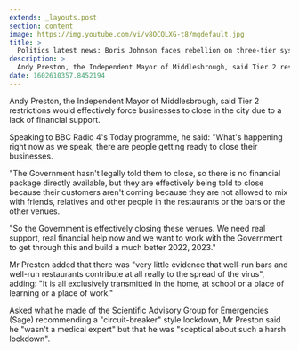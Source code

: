 ```yaml
--- 
extends: _layouts.post 
section: content 
image: https://img.youtube.com/vi/v8OCQLXG-t8/mqdefault.jpg 
title: > 
  Politics latest news: Boris Johnson faces rebellion on three-tier system as MPs debate latest rules 
description: > 
  Andy Preston, the Independent Mayor of Middlesbrough, said Tier 2 restrictions would effectively force businesses to close in the city due to a lack of financial support.Speaking to BBC Radio 4's Today programme, he said: "What's happening right now as we speak, there are people getting ready to close their businesses."So the Government is effectively closing these venues.We need real support, real financial help now and we want to work with the Government to get through this and build a much better 2022, 2023."Asked what he made of the Scientific Advisory Group for Emergencies (Sage) recommending a "circuit-breaker" style lockdown, Mr Preston said he "wasn't a medical expert" but that he was "sceptical about such a harsh lockdown". 
date: 1602610357.8452194 
--- 
```

Andy Preston, the Independent Mayor of Middlesbrough, said Tier 2 restrictions would effectively force businesses to close in the city due to a lack of financial support.

Speaking to BBC Radio 4's Today programme, he said: "What's happening right now as we speak, there are people getting ready to close their businesses.

"The Government hasn't legally told them to close, so there is no financial package directly available, but they are effectively being told to close because their customers aren't coming because they are not allowed to mix with friends, relatives and other people in the restaurants or the bars or the other venues.

"So the Government is effectively closing these venues. We need real support, real financial help now and we want to work with the Government to get through this and build a much better 2022, 2023."

Mr Preston added that there was "very little evidence that well-run bars and well-run restaurants contribute at all really to the spread of the virus", adding: "It is all exclusively transmitted in the home, at school or a place of learning or a place of work."

Asked what he made of the Scientific Advisory Group for Emergencies (Sage) recommending a "circuit-breaker" style lockdown, Mr Preston said he "wasn't a medical expert" but that he was "sceptical about such a harsh lockdown".